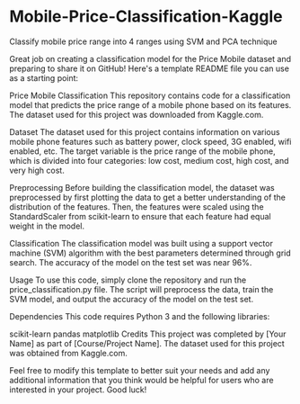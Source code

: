# Mobile-Price-Classification-Kaggle
Classify mobile price range into 4 ranges using SVM and PCA technique

Great job on creating a classification model for the Price Mobile dataset and preparing to share it on GitHub! Here's a template README file you can use as a starting point:

Price Mobile Classification
This repository contains code for a classification model that predicts the price range of a mobile phone based on its features. The dataset used for this project was downloaded from Kaggle.com.

Dataset
The dataset used for this project contains information on various mobile phone features such as battery power, clock speed, 3G enabled, wifi enabled, etc. The target variable is the price range of the mobile phone, which is divided into four categories: low cost, medium cost, high cost, and very high cost.

Preprocessing
Before building the classification model, the dataset was preprocessed by first plotting the data to get a better understanding of the distribution of the features. Then, the features were scaled using the StandardScaler from scikit-learn to ensure that each feature had equal weight in the model.

Classification
The classification model was built using a support vector machine (SVM) algorithm with the best parameters determined through grid search. The accuracy of the model on the test set was near 96%.

Usage
To use this code, simply clone the repository and run the price_classification.py file. The script will preprocess the data, train the SVM model, and output the accuracy of the model on the test set.

Dependencies
This code requires Python 3 and the following libraries:

scikit-learn
pandas
matplotlib
Credits
This project was completed by [Your Name] as part of [Course/Project Name]. The dataset used for this project was obtained from Kaggle.com.

Feel free to modify this template to better suit your needs and add any additional information that you think would be helpful for users who are interested in your project. Good luck!
